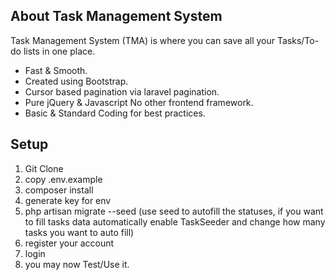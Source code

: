 
## About Task Management System

Task Management System (TMA) is where you can save all your Tasks/To-do lists in one place.

- Fast & Smooth.
- Created using Bootstrap.
- Cursor based pagination via laravel pagination.
- Pure jQuery & Javascript No other frontend framework.
- Basic & Standard Coding for best practices.

## Setup

1. Git Clone
2. copy .env.example
3. composer install
4. generate key for env
5. php artisan migrate --seed (use seed to autofill the statuses, if you want to fill tasks data automatically enable TaskSeeder and change how many tasks you want to auto fill)
6. register your account
7. login
8. you may now Test/Use it.

